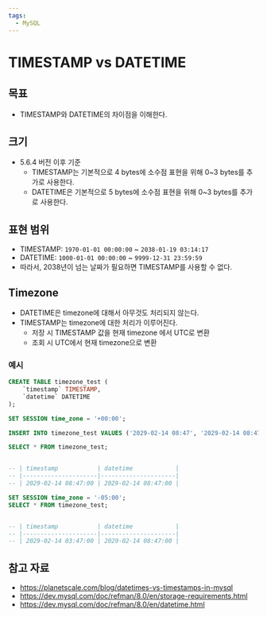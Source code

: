 ```yaml
---
tags:
  - MySQL
---
```

# TIMESTAMP vs DATETIME

## 목표

- TIMESTAMP와 DATETIME의 차이점을 이해한다.

## 크기

- 5.6.4 버전 이후 기준
	- TIMESTAMP는 기본적으로 4 bytes에 소수점 표현을 위해 0~3 bytes를 추가로 사용한다.
	- DATETIME은 기본적으로 5 bytes에 소수점 표현을 위해 0~3 bytes를 추가로 사용한다.

## 표현 범위

- TIMESTAMP: `1970-01-01 00:00:00` ~ `2038-01-19 03:14:17`
- DATETIME: `1000-01-01 00:00:00` ~ `9999-12-31 23:59:59`
- 따라서, 2038년이 넘는 날짜가 필요하면 TIMESTAMP를 사용할 수 없다.

## Timezone

- DATETIME은 timezone에 대해서 아무것도 처리되지 않는다.
- TIMESTAMP는 timezone에 대한 처리가 이루어진다.
	- 저장 시 TIMESTAMP 값을 현재 timezone 에서 UTC로 변환
	- 조회 시 UTC에서 현재 timezone으로 변환

### 예시

```sql
CREATE TABLE timezone_test (
    `timestamp` TIMESTAMP,
    `datetime` DATETIME
);
```

```sql
SET SESSION time_zone = '+00:00';

INSERT INTO timezone_test VALUES ('2029-02-14 08:47', '2029-02-14 08:47');

SELECT * FROM timezone_test;


-- | timestamp           | datetime            |
-- |---------------------|---------------------|
-- | 2029-02-14 08:47:00 | 2029-02-14 08:47:00 |
```

```sql
SET SESSION time_zone = '-05:00';
SELECT * FROM timezone_test;


-- | timestamp           | datetime            |
-- |---------------------|---------------------|
-- | 2029-02-14 03:47:00 | 2029-02-14 08:47:00 |
```

## 참고 자료

- https://planetscale.com/blog/datetimes-vs-timestamps-in-mysql
- https://dev.mysql.com/doc/refman/8.0/en/storage-requirements.html
- https://dev.mysql.com/doc/refman/8.0/en/datetime.html